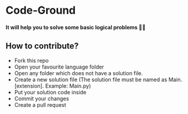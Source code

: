 # Code-Ground

#### It will help you to solve some basic logical problems 🙂🙂


## How to contribute?
- Fork this repo
- Open your favourite language folder
- Open any folder which does not have a solution file.
- Create a new solution file (The solution file must be named as Main.[extension]. Example: Main.py)
- Put your solution code inside
- Commit your changes
- Create a pull request
